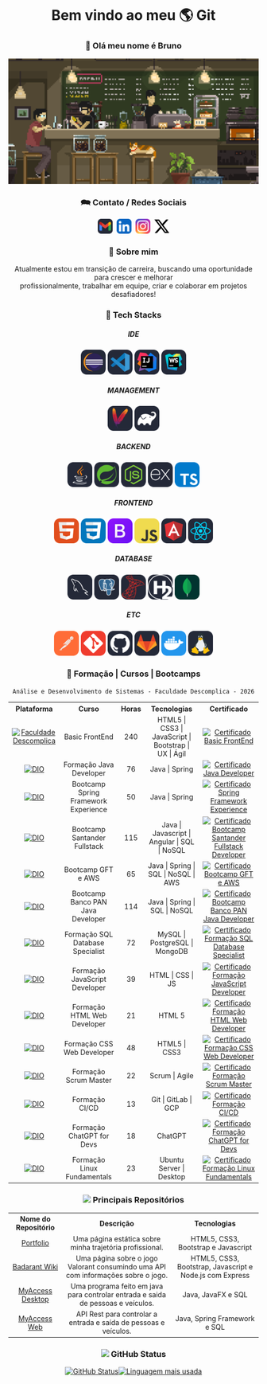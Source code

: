 <div align="center">
  
  <div>
    <h1>Bem vindo ao meu <span title="MUNDO">🌎</span> Git</h1>
    <h3>👋 Olá meu nome é Bruno</h3>
    <a href="#foto-cafe">
      <img id="foto-cafe" width="600" src="./assets/pixel-jeff-cafe.gif" alt="Foto de um café com estilo pixelado" title="Degustando um café enquanto trabalho!" />
    </a>
  </div>
  
  <h3>🗪 Contato / Redes Sociais</h3>
  <div>
    <a href="mailto:brunomourasoares@gmail.com" target="_blank">
      <img height="30" alt="E-mail" src="./assets/icons/Gmail-Dark.svg" title="E-mail" /></a>&nbsp;
    <a href="https://linkedin.com/in/brunomsoares" target="_blank">
      <img height="30" alt="LinkedIn" src="./assets/icons/LinkedIn.svg" title="LinkedIn" /></a>&nbsp;
    <a href="https://www.instagram.com/brunomourasoares/" target="_blank">
      <img height="30" alt="Instagram" src="./assets/icons/Instagram.svg" title="Instagram" /></a>&nbsp;
    <a href="https://twitter.com/BMouraSoares" target="_blank">
      <img height="30" alt="Twitter X" src="./assets/icons/X.svg" title="Twitter X" /></a>
  </div>
  
  <h3>🚀 Sobre mim</h3>
  <p>Atualmente estou em transição de carreira, buscando uma oportunidade para crescer e melhorar <br> profissionalmente, trabalhar em equipe, criar e colaborar em projetos desafiadores!</p>
  <h3>🧠 Tech Stacks</h3>
  <h5>IDE</h3>
  <div>
    <a href="https://eclipseide.org/" target="_blank"><img height="50" alt="Eclipse IDE" src="./assets/icons/Eclipse-Dark.svg" title="Eclipse IDE" /></a>
    <a href="https://code.visualstudio.com/" target="_blank"><img height="50" alt="Visual Studio Code" src="./assets/icons/VSCode-Dark.svg" title="Visual Studio Code" /></a>
    <a href="https://www.jetbrains.com/idea/" target="_blank"><img height="50" alt="IntelliJ IDEA" src="./assets/icons/Idea-Dark.svg" title="IntelliJ IDEA" /></a>
    <a href="https://www.jetbrains.com/webstorm/" target="_blank"><img height="50" alt="WebStorm" src="./assets/icons/WebStorm-Dark.svg" title="WebStorm" /></a>
  </div>
  <h5>MANAGEMENT</h3>
  <div>
    <a href="https://maven.apache.org/" target="_blank"><img height="50" alt="Maven" src="./assets/icons/Maven-Dark.svg" title="Maven" /></a>
    <a href="https://gradle.org/" target="_blank"><img height="50" alt="Gradle" src="./assets/icons/Gradle-Dark.svg" title="Gradle" /></a>
  </div>
  <h5>BACKEND</h5>
  <div>
    <a href="https://openjdk.org/" target="_blank"><img height="50" alt="Java" src="./assets/icons/Java-Dark.svg" title="Java" /></a>
    <a href="https://spring.io/" target="_blank"><img height="50" alt="Spring Framework" src="./assets/icons/Spring-Dark.svg" title="Spring Framework" /></a>
    <a href="https://nodejs.org/" target="_blank"><img height="50" alt="Node.js" src="./assets/icons/NodeJS-Dark.svg" title="Node.js" /></a>
    <a href="https://expressjs.com/" target="_blank"><img height="50" alt="Express js" src="./assets/icons/ExpressJS-Dark.svg" title="Express js" /></a>
    <a href="https://www.typescriptlang.org/" target="_blank"><img height="50" alt="Typescript" src="./assets/icons/TypeScript.svg" title="Typescript" /></a>
  </div>
  <h5>FRONTEND</h5>
  <div>
    <a href="https://www.w3.org/html/" target="_blank"><img height="50" alt="HTML 5" src="./assets/icons/HTML.svg" title="HTML 5" /></a>
    <a href="https://www.w3.org/TR/css3-roadmap/" target="_blank"><img height="50" alt="CSS 3" src="./assets/icons/CSS.svg" title="CSS 3" /></a>
    <a href="https://getbootstrap.com/" target="_blank"><img height="50" alt="Bootstrap 5" src="./assets/icons/Bootstrap.svg" title="Bootstrap 5" /></a>
    <a href="https://developer.mozilla.org/docs/Web/JavaScript" target="_blank"><img height="50" alt="JavaScript" src="./assets/icons/JavaScript.svg" title="JavaScript" /></a>
    <a href="https://angular.io/" target="_blank"><img height="50" alt="Angular" src="./assets/icons/Angular-Dark.svg" title="Angular" /></a>
    <a href="https://react.dev/" target="_blank"><img height="50" alt="React" src="./assets/icons/React-Dark.svg" title="React" /></a>
  </div>
  <h5>DATABASE</h5>
  <div>
    <a href="" target="_blank"><img height="50" alt="MySQL" src="./assets/icons/MySQL-Dark.svg" title="MySQL" /></a>
    <a href="" target="_blank"><img height="50" alt="PostgreSQL" src="./assets/icons/PostgreSQL-Dark.svg" title="PostgreSQL" /></a>
    <a href="" target="_blank"><img height="50" alt="Microsoft SQL Server" src="./assets/icons/MSSQL.svg" title="Microsoft SQL Server" /></a>
    <a href="" target="_blank"><img height="50" alt="H2 Database" src="./assets/icons/H2.svg" title="H2 Database" /></a>
    <a href="" target="_blank"><img height="50" alt="MongoDB" src="./assets/icons/MongoDB.svg" title="MongoDB" /></a>
  </div>
  <h5>ETC</h5>
  <div>
    <a href="" target="_blank"><img height="50" alt="Postman" src="./assets/icons/Postman.svg" title="Postman" /></a>
    <a href="" target="_blank"><img height="50" alt="Git" src="./assets/icons/Git.svg" title="Git" /></a>
    <a href="" target="_blank"><img height="50" alt="GitHub" src="./assets/icons/Github-Dark.svg" title="GitHub" /></a>
    <a href="" target="_blank"><img height="50" alt="GitLab" src="./assets/icons/GitLab-Dark.svg" title="GitLab" /></a>
    <a href="" target="_blank"><img height="50" alt="Docker" src="./assets/icons/Docker.svg" title="Docker" /></a>
    <a href="" target="_blank"><img height="50" alt="Linux" src="./assets/icons/Linux-Dark.svg" title="Linux" /></a>
  </div>
  
  <h3>🏫 Formação | Cursos | Bootcamps</h3>

  ``` Análise e Desenvolvimento de Sistemas - Faculdade Descomplica - 2026 ```
  <table>
  <tr>
    <th>Plataforma</th>
    <th>Curso</th>
    <th>Horas</th>
    <th>Tecnologias</th>
    <th>Certificado</th>
  </tr>
    <tr align="center">
    <td><a href="https://descomplica.com.br/" target="_blank"><img src="./assets/icons/Descomplica.svg" alt="Faculdade Descomplica" title="Faculdade Descomplica" width="40" /></a></td>
    <td>Basic FrontEnd</td>
    <td>240</td>
    <td>HTML5 | CSS3 | JavaScript | Bootstrap | UX | Ágil</td>
    <td><a href="https://microcertificado.descomplica.com.br/a8017175deaf8cf201713d658f3bcaa11ff5a6fefff15967438ba90d609e336e.png" target="_blank"><img src="https://img.icons8.com/papercut/60/certificate.png" alt="Certificado Basic FrontEnd" title="Certificado Basic FrontEnd" width="40" /></a></td>
  </tr>
  <tr align="center">
    <td><a href="https://dio.me/" target="_blank"><img src="./assets/icons/Dio.svg" alt="DIO" title="Digital Innovation One" width="50" /></a></td>
    <td>Formação Java Developer</td>
    <td>76</td>
    <td>Java | Spring</td>
    <td><a href="https://www.dio.me/certificate/D7FDC409" target="_blank"><img src="https://img.icons8.com/papercut/60/certificate.png" alt="Certificado Java Developer" title="Certificado Java Developer" width="40" /></a></td>
  </tr>
  <tr align="center">
    <td><a href="https://dio.me/" target="_blank"><img src="./assets/icons/Dio.svg" alt="DIO" title="Digital Innovation One" width="50" /></a></td>
    <td>Bootcamp Spring Framework Experience</td>
    <td>50</td>
    <td>Java | Spring</td>
    <td><a href="https://www.dio.me/certificate/8DBCF0E3" target="_blank"><img src="https://img.icons8.com/papercut/60/certificate.png" alt="Certificado Spring Framework Experience" title="Certificado Spring Framework Experience" width="40" /></a></td>
  </tr>
  <tr align="center">
    <td><a href="https://dio.me/" target="_blank"><img src="./assets/icons/Dio.svg" alt="DIO" title="Digital Innovation One" width="50" /></a></td>
    <td>Bootcamp Santander Fullstack</td>
    <td>115</td>
    <td>Java | Javascript | Angular | SQL | NoSQL</td>
    <td><a href="https://www.dio.me/certificate/8545B37B" target="_blank"><img src="https://img.icons8.com/papercut/60/certificate.png" alt="Certificado Bootcamp Santander Fullstack Developer" title="Certificado Bootcamp Santander Fullstack Developer" width="40" /></a></td>
  <tr align="center">
    <td><a href="https://dio.me/" target="_blank"><img src="./assets/icons/Dio.svg" alt="DIO" title="Digital Innovation One" width="50" /></a></td>
    <td>Bootcamp GFT e AWS</td>
    <td>65</td>
    <td>Java | Spring | SQL | NoSQL | AWS</td>
    <td><a href="https://www.dio.me/certificate/C1695DE3" target="_blank"><img src="https://img.icons8.com/papercut/60/certificate.png" alt="Certificado Bootcamp GFT e AWS" title="Bootcamp GFT e AWS" width="40" /></a></td>
  </tr>
  <tr align="center">
    <td><a href="https://dio.me/" target="_blank"><img src="./assets/icons/Dio.svg" alt="DIO" title="Digital Innovation One" width="50" /></a></td>
    <td>Bootcamp Banco PAN Java Developer</td>
    <td>114</td>
    <td>Java | Spring | SQL | NoSQL</td>
    <td><a href="https://www.dio.me/certificate/E73819D3" target="_blank"><img src="https://img.icons8.com/papercut/60/certificate.png" alt="Certificado Bootcamp Banco PAN Java Developer" title="Bootcamp Banco PAN Java Developer" width="40" /></a></td>
  </tr>
  <tr align="center">
    <td><a href="https://dio.me/" target="_blank"><img src="./assets/icons/Dio.svg" alt="DIO" title="Digital Innovation One" width="50" /></a></td>
    <td>Formação SQL Database Specialist</td>
    <td>72</td>
    <td>MySQL | PostgreSQL | MongoDB</td>
    <td><a href="https://www.dio.me/certificate/" target="_blank"><img src="https://img.icons8.com/papercut/60/certificate.png" alt="Certificado Formação SQL Database Specialist" title="Formação SQL Database Specialist" width="40" /></a></td>
  </tr>
  <tr align="center">
    <td><a href="https://dio.me/" target="_blank"><img src="./assets/icons/Dio.svg" alt="DIO" title="Digital Innovation One" width="50" /></a></td>
    <td>Formação JavaScript Developer</td>
    <td>39</td>
    <td>HTML | CSS | JS</td>
    <td><a href="https://www.dio.me/certificate/544B6C1D" target="_blank"><img src="https://img.icons8.com/papercut/60/certificate.png" alt="Certificado Formação JavaScript Developer" title="Formação JavaScript Developer" width="40" /></a></td>
  </tr>
  <tr align="center">
    <td><a href="https://dio.me/" target="_blank"><img src="./assets/icons/Dio.svg" alt="DIO" title="Digital Innovation One" width="50" /></a></td>
    <td>Formação HTML Web Developer</td>
    <td>21</td>
    <td>HTML 5</td>
    <td><a href="https://www.dio.me/certificate/9F89C81A" target="_blank"><img src="https://img.icons8.com/papercut/60/certificate.png" alt="Certificado Formação HTML Web Developer" title="Formação HTML Web Developer" width="40" /></a></td>
  </tr>
  <tr align="center">
    <td><a href="https://dio.me/" target="_blank"><img src="./assets/icons/Dio.svg" alt="DIO" title="Digital Innovation One" width="50" /></a></td>
    <td>Formação CSS Web Developer</td>
    <td>48</td>
    <td>HTML5 | CSS3</td>
    <td><a href="https://www.dio.me/certificate/4E05D222" target="_blank"><img src="https://img.icons8.com/papercut/60/certificate.png" alt="Certificado Formação CSS Web Developer" title="Formação CSS Web Developer" width="40" /></a></td>
  </tr>
  <tr align="center">
    <td><a href="https://dio.me/" target="_blank"><img src="./assets/icons/Dio.svg" alt="DIO" title="Digital Innovation One" width="50" /></a></td>
    <td>Formação Scrum Master</td>
    <td>22</td>
    <td>Scrum | Agile</td>
    <td><a href="https://www.dio.me/certificate/25172941" target="_blank"><img src="https://img.icons8.com/papercut/60/certificate.png" alt="Certificado Formação Scrum Master" title="Formação Scrum Master" width="40" /></a></td>
  </tr>
  <tr align="center">
    <td><a href="https://dio.me/" target="_blank"><img src="./assets/icons/Dio.svg" alt="DIO" title="Digital Innovation One" width="50" /></a></td>
    <td>Formação CI/CD</td>
    <td>13</td>
    <td>Git | GitLab | GCP</td>
    <td><a href="https://www.dio.me/certificate/3D45867E" target="_blank"><img src="https://img.icons8.com/papercut/60/certificate.png" alt="Certificado Formação CI/CD" title="Formação CI/CD" width="40" /></a></td>
  </tr>
  <tr align="center">
    <td><a href="https://dio.me/" target="_blank"><img src="./assets/icons/Dio.svg" alt="DIO" title="Digital Innovation One" width="50" /></a></td>
    <td>Formação ChatGPT for Devs</td>
    <td>18</td>
    <td>ChatGPT</td>
    <td><a href="https://www.dio.me/certificate/9DB6FD3F" target="_blank"><img src="https://img.icons8.com/papercut/60/certificate.png" alt="Certificado Formação ChatGPT for Devs" title="Formação ChatGPT for Devs" width="40" /></a></td>
  </tr>
  <tr align="center">
    <td><a href="https://dio.me/" target="_blank"><img src="./assets/icons/Dio.svg" alt="DIO" title="Digital Innovation One" width="50" /></a></td>
    <td>Formação Linux Fundamentals</td>
    <td>23</td>
    <td>Ubuntu Server | Desktop</td>
    <td><a href="https://www.dio.me/certificate/OWGTVMRV" target="_blank"><img src="https://img.icons8.com/papercut/60/certificate.png" alt="Certificado Formação Linux Fundamentals" title="Formação Linux Fundamentals" width="40" /></a></td>
  </tr>
  </table>
  
  <h3><a href="#"><img height="20" src="./assets/repository.png" /></a> Principais Repositórios</h3>
  <table>
    <tr align="center">
      <th>Nome do Repositório</th>
      <th>Descrição</th>
      <th>Tecnologias</th>
    </tr>
    <tr align="center">
      <td><a href="https://github.com/brunomourasoares/portfolio/" target="_blank" title="Portifolio">Portfolio</a></td>
      <td>Uma página estática sobre minha trajetória profissional.</td>
      <td>HTML5, CSS3, Bootstrap e Javascript</td>
    </tr>
    <tr align="center">
      <td><a href="https://github.com/brunomourasoares/badarantwiki/" target="_blank" title="Badarant Wiki">Badarant Wiki</a></td>
      <td>Uma página sobre o jogo Valorant consumindo uma API com informações sobre o jogo.</td>
      <td>HTML5, CSS3, Bootstrap, Javascript e Node.js com Express</td>
    </tr>
    <tr align="center">
      <td><a href="https://github.com/brunomourasoares/myaccess/" target="_blank" title="MyAccess Desktop - Controle de Acesso">MyAccess Desktop</a></td>
      <td>Uma programa feito em java para controlar entrada e saida de pessoas e veículos.</td>
      <td>Java, JavaFX e SQL</td>
    </tr>
    <tr align="center">
      <td><a href="https://github.com/brunomourasoares/myaccessweb/" target="_blank" title="MyAccess Web - Controle de Acesso">MyAccess Web</a></td>
      <td>API Rest para controlar a entrada e saída de pessoas e veículos. </td>
      <td>Java, Spring Framework e SQL</td>
    </tr>
  </table>
  <h3><img height="20" src="./assets/github.svg" /> GitHub Status</h3>
  <div>
    <a href="#-github-status">
      <img height="200" alt="GitHub Status" src="https://github-readme-stats.vercel.app/api?username=brunomourasoares&show_icons=true&hide_rank=true&theme=github_dark&include_all_commits=true&count_private=true" title="GitHub Status" /><img width="383" height="200" alt="Linguagem mais usada" src="https://github-readme-stats.vercel.app/api/top-langs/?username=brunomourasoares&layout=compact&langs_count=20&theme=github_dark" title="Linguagem mais usada" />
    </a>
  </div>
</div>
